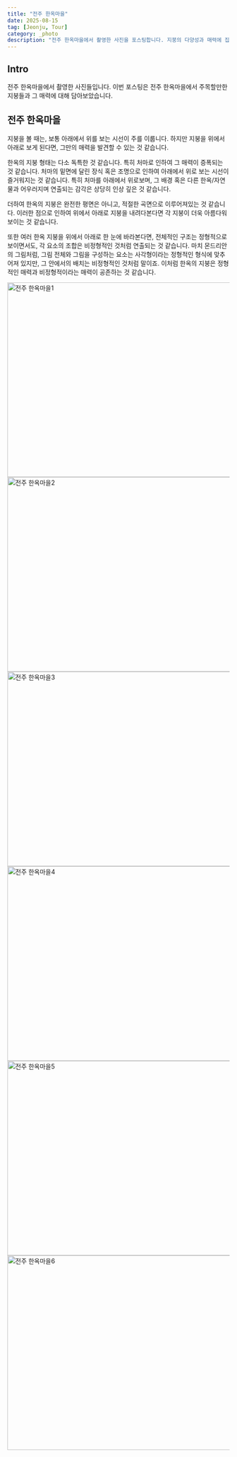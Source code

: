 ```yaml
---
title: "전주 한옥마을"
date: 2025-08-15
tag: [Jeonju, Tour]
category: _photo
description: "전주 한옥마을에서 촬영한 사진을 포스팅합니다. 지붕의 다양성과 매력에 집중해보았습니다."
---
```


## Intro

전주 한옥마을에서 촬영한 사진들입니다. 이번 포스팅은 전주 한옥마을에서 주목할만한 지붕들과 그 매력에 대해 담아보았습니다.

## 전주 한옥마을

지붕을 볼 때는, 보통 아래에서 위를 보는 시선이 주를 이룹니다. 하지만 지붕을 위에서 아래로 보게 된다면, 그만의 매력을 발견할 수 있는 것 같습니다.

한옥의 지붕 형태는 다소 독특한 것 같습니다. 특히 처마로 인하여 그 매력이 증폭되는 것 같습니다. 처마의 밑면에 달린 장식 혹은 조명으로 인하여 아래에서 위로 보는 시선이 즐거워지는 것 같습니다. 특히 처마를 아래에서 위로보며, 그 배경 혹은 다른 한옥/자연물과 어우러지며 연출되는 감각은 상당히 인상 깊은 것 같습니다.

더하여 한옥의 지붕은 완전한 평면은 아니고, 적절한 곡면으로 이루어져있는 것 같습니다. 이러한 점으로 인하여 위에서 아래로 지붕을 내려다본다면 각 지붕이 더욱 아름다워보이는 것 같습니다.

또한 여러 한옥 지붕을 위에서 아래로 한 눈에 바라본다면, 전체적인 구조는 정형적으로 보이면서도, 각 요소의 조합은 비정형적인 것처럼 연출되는 것 같습니다. 마치 몬드리안의 그림처럼, 그림 전체와 그림을 구성하는 요소는 사각형이라는 정형적인 형식에 맞추어져 있지만, 그 안에서의 배치는 비정형적인 것처럼 말이죠. 이처럼 한옥의 지붕은 정형적인 매력과 비정형적이라는 매력이 공존하는 것 같습니다.

<img src="/api/posting/photo/jeonju-hanok-village/img/1.jpg" alt="전주 한옥마을1" width="660" height="440">

<img src="/api/posting/photo/jeonju-hanok-village/img/2.jpg" alt="전주 한옥마을2" width="660" height="440" loading="lazy">

<img src="/api/posting/photo/jeonju-hanok-village/img/3.jpg" alt="전주 한옥마을3" width="660" height="440" loading="lazy">

<img src="/api/posting/photo/jeonju-hanok-village/img/4.jpg" alt="전주 한옥마을4" width="660" height="440" loading="lazy">

<img src="/api/posting/photo/jeonju-hanok-village/img/5.jpg" alt="전주 한옥마을5" width="660" height="440" loading="lazy">

<img src="/api/posting/photo/jeonju-hanok-village/img/6.jpg" alt="전주 한옥마을6" width="660" height="440" loading="lazy">
